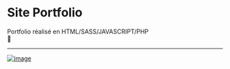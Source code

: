 # Site Portfolio
Portfolio réalisé en HTML/SASS/JAVASCRIPT/PHP <br>
🔗 <a href="https://magana-romain.fr" target="_blank"> <br>
<hr>

![image](https://user-images.githubusercontent.com/54882222/151226603-f704e649-82d5-428e-b262-35f31c2059f5.png)


